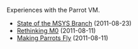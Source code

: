Experiences with the Parrot VM.

  - [State of the MSYS Branch](state-of-the-msys-branch.html) (2011-08-23)
  - [Rethinking M0](rethinking-m0.html) (2011-08-11)
  - [Making Parrots Fly](making-parrots-fly.html) (2011-08-11)
